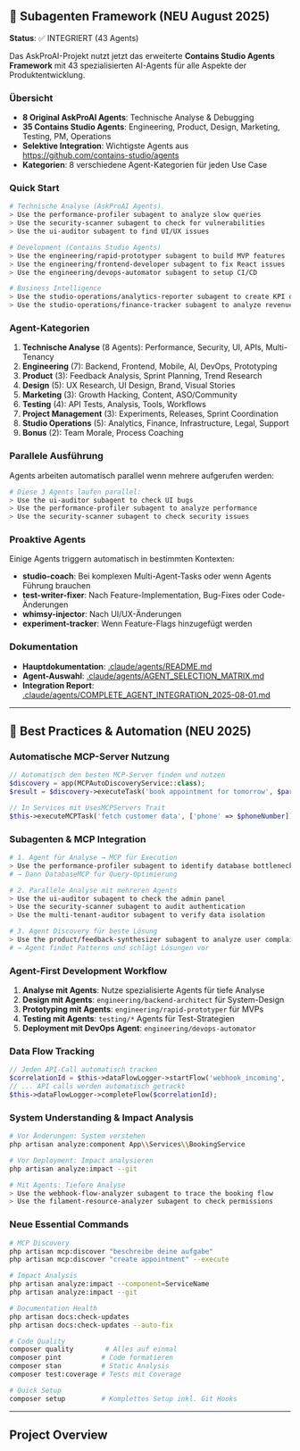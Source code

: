 ## 🧠 Subagenten Framework (NEU August 2025)

**Status**: ✅ INTEGRIERT (43 Agents)

Das AskProAI-Projekt nutzt jetzt das erweiterte **Contains Studio Agents Framework** mit 43 spezialisierten AI-Agents für alle Aspekte der Produktentwicklung.

### Übersicht
- **8 Original AskProAI Agents**: Technische Analyse & Debugging
- **35 Contains Studio Agents**: Engineering, Product, Design, Marketing, Testing, PM, Operations
- **Selektive Integration**: Wichtigste Agents aus https://github.com/contains-studio/agents
- **Kategorien**: 8 verschiedene Agent-Kategorien für jeden Use Case

### Quick Start
```bash
# Technische Analyse (AskProAI Agents)
> Use the performance-profiler subagent to analyze slow queries
> Use the security-scanner subagent to check for vulnerabilities
> Use the ui-auditor subagent to find UI/UX issues

# Development (Contains Studio Agents)
> Use the engineering/rapid-prototyper subagent to build MVP features
> Use the engineering/frontend-developer subagent to fix React issues
> Use the engineering/devops-automator subagent to setup CI/CD

# Business Intelligence
> Use the studio-operations/analytics-reporter subagent to create KPI dashboards
> Use the studio-operations/finance-tracker subagent to analyze revenue
```

### Agent-Kategorien
1. **Technische Analyse** (8 Agents): Performance, Security, UI, APIs, Multi-Tenancy
2. **Engineering** (7): Backend, Frontend, Mobile, AI, DevOps, Prototyping
3. **Product** (3): Feedback Analysis, Sprint Planning, Trend Research  
4. **Design** (5): UX Research, UI Design, Brand, Visual Stories
5. **Marketing** (3): Growth Hacking, Content, ASO/Community
6. **Testing** (4): API Tests, Analysis, Tools, Workflows
7. **Project Management** (3): Experiments, Releases, Sprint Coordination
8. **Studio Operations** (5): Analytics, Finance, Infrastructure, Legal, Support
9. **Bonus** (2): Team Morale, Process Coaching

### Parallele Ausführung
Agents arbeiten automatisch parallel wenn mehrere aufgerufen werden:
```bash
# Diese 3 Agents laufen parallel:
> Use the ui-auditor subagent to check UI bugs
> Use the performance-profiler subagent to analyze performance  
> Use the security-scanner subagent to check security issues
```

### Proaktive Agents
Einige Agents triggern automatisch in bestimmten Kontexten:
- **studio-coach**: Bei komplexen Multi-Agent-Tasks oder wenn Agents Führung brauchen
- **test-writer-fixer**: Nach Feature-Implementation, Bug-Fixes oder Code-Änderungen
- **whimsy-injector**: Nach UI/UX-Änderungen
- **experiment-tracker**: Wenn Feature-Flags hinzugefügt werden

### Dokumentation
- **Hauptdokumentation**: [.claude/agents/README.md](./.claude/agents/README.md)
- **Agent-Auswahl**: [.claude/agents/AGENT_SELECTION_MATRIX.md](./.claude/agents/AGENT_SELECTION_MATRIX.md)
- **Integration Report**: [.claude/agents/COMPLETE_AGENT_INTEGRATION_2025-08-01.md](./.claude/agents/COMPLETE_AGENT_INTEGRATION_2025-08-01.md)

---

## 🚀 Best Practices & Automation (NEU 2025)

### Automatische MCP-Server Nutzung
```php
// Automatisch den besten MCP-Server finden und nutzen
$discovery = app(MCPAutoDiscoveryService::class);
$result = $discovery->executeTask('book appointment for tomorrow', $params);

// In Services mit UsesMCPServers Trait
$this->executeMCPTask('fetch customer data', ['phone' => $phoneNumber]);
```

### Subagenten & MCP Integration
```bash
# 1. Agent für Analyse → MCP für Execution
> Use the performance-profiler subagent to identify database bottlenecks
# → Dann DatabaseMCP für Query-Optimierung

# 2. Parallele Analyse mit mehreren Agents
> Use the ui-auditor subagent to check the admin panel
> Use the security-scanner subagent to audit authentication
> Use the multi-tenant-auditor subagent to verify data isolation

# 3. Agent Discovery für beste Lösung
> Use the product/feedback-synthesizer subagent to analyze user complaints
# → Agent findet Patterns und schlägt Lösungen vor
```

### Agent-First Development Workflow
1. **Analyse mit Agents**: Nutze spezialisierte Agents für tiefe Analyse
2. **Design mit Agents**: `engineering/backend-architect` für System-Design
3. **Prototyping mit Agents**: `engineering/rapid-prototyper` für MVPs
4. **Testing mit Agents**: `testing/*` Agents für Test-Strategien
5. **Deployment mit DevOps Agent**: `engineering/devops-automator`

### Data Flow Tracking
```php
// Jeden API-Call automatisch tracken
$correlationId = $this->dataFlowLogger->startFlow('webhook_incoming', 'retell', 'internal');
// ... API calls werden automatisch getrackt
$this->dataFlowLogger->completeFlow($correlationId);
```

### System Understanding & Impact Analysis
```bash
# Vor Änderungen: System verstehen
php artisan analyze:component App\\Services\\BookingService

# Vor Deployment: Impact analysieren
php artisan analyze:impact --git

# Mit Agents: Tiefere Analyse
> Use the webhook-flow-analyzer subagent to trace the booking flow
> Use the filament-resource-analyzer subagent to check permissions
```

### Neue Essential Commands
```bash
# MCP Discovery
php artisan mcp:discover "beschreibe deine aufgabe"
php artisan mcp:discover "create appointment" --execute

# Impact Analysis
php artisan analyze:impact --component=ServiceName
php artisan analyze:impact --git

# Documentation Health
php artisan docs:check-updates
php artisan docs:check-updates --auto-fix

# Code Quality
composer quality        # Alles auf einmal
composer pint          # Code formatieren
composer stan          # Static Analysis
composer test:coverage # Tests mit Coverage

# Quick Setup
composer setup         # Komplettes Setup inkl. Git Hooks
```

---

## Project Overview
